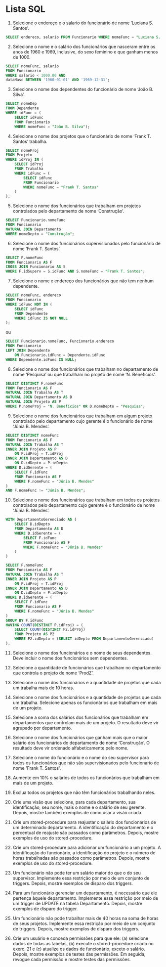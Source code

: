 # Lista SQL

1. Selecione o endereço e o salario do funcionário de nome ‘Luciana S. Santos’.
```sql
SELECT endereco, salario FROM Funcionario WHERE nomeFunc = "Luciana S. Santos";
```

2. Selecione o nome e o salário dos funcionários que nasceram entre os anos de 1960 e 1969,
inclusive, do sexo feminino e que ganham menos de 1000.
```sql
SELECT nomeFunc, salario 
FROM Funcionario 
WHERE salario < 1000.00 AND 
dataNasc BETWEEN '1960-01-01' AND '1969-12-31';
```

3. Selecione o nome dos dependentes do funcionário de nome ‘João B. Silva’.
```sql
SELECT nomeDep 
FROM Dependente 
WHERE idFunc = (
    SELECT idFunc 
    FROM Funcionario 
    WHERE nomeFunc = "João B. Silva");
```

4. Selecione o nome dos projetos que o funcionário de nome ‘Frank T. Santos’ trabalha.
```sql
SELECT nomeProj 
FROM Projeto 
WHERE idProj IN (
    SELECT idProj 
    FROM Trabalha 
    WHERE idFunc = (
        SELECT idFunc 
        FROM Funcionario 
        WHERE nomeFunc = "Frank T. Santos"
    )
);
```

5. Selecione o nome dos funcionários que trabalham em projetos controlados pelo departamento de nome ‘Construção’.
```sql
SELECT Funcionario.nomeFunc
FROM Funcionario
NATURAL JOIN Departamento
WHERE nomeDepto = "Construção";
```

 6. Selecione o nome dos funcionários supervisionados pelo funcionário de nome ‘Frank T. Santos’.
```sql
SELECT F.nomeFunc
FROM Funcionario AS F
CROSS JOIN Funcionario AS S
WHERE F.idSuperv = S.idFunc AND S.nomeFunc = "Frank T. Santos";
```

 7. Selecione o nome e endereço dos funcionários que não tem nenhum dependente.
```sql
SELECT nomeFunc, endereco
FROM Funcionario
WHERE idFunc NOT IN (
    SELECT idFunc
    FROM Dependente
    WHERE idFunc IS NOT NULL
);
```

ou

```sql
SELECT Funcionario.nomeFunc, Funcionario.endereco
FROM Funcionario
LEFT JOIN Dependente
    ON Funcionario.idFunc = Dependente.idFunc
WHERE Dependente.idFunc IS NULL;
```

 8. Selecione o nome dos funcionários que trabalham no departamento de nome ‘Pesquisa’ ou que trabalham no projeto de nome ‘N. Benefícios’.
```sql
SELECT DISTINCT F.nomeFunc
FROM Funcionario AS F
NATURAL JOIN Trabalha AS T
NATURAL JOIN Departamento AS D
NATURAL JOIN Projeto AS P
WHERE P.nomeProj = "N. Benefícios" OR D.nomeDepto = "Pesquisa";
```

 9. Selecione o nome dos funcionários que trabalham em algum projeto controlado pelo departamento cujo gerente é o funcionário de nome ‘Júnia B. Mendes’.
```sql
SELECT DISTINCT nomeFunc
FROM Funcionario AS F
NATURAL JOIN Trabalha AS T
INNER JOIN Projeto AS P
	ON P.idProj = T.idProj
INNER JOIN Departamento AS D
	ON D.idDepto = P.idDepto
WHERE D.idGerente = (
    SELECT F.idFunc
    FROM Funcionario AS F
    WHERE F.nomeFunc = "Júnia B. Mendes"
)
AND F.nomeFunc != "Júnia B. Mendes";
```

 10. Selecione o nome dos funcionários que trabalham em todos os projetos controlados pelo departamento cujo gerente é o funcionário de nome ‘Júnia B. Mendes’.
```sql
WITH DepartamentoGerenciado AS (
    SELECT D.idDepto
    FROM Departamento AS D
    WHERE D.idGerente = (
        SELECT F.idFunc
        FROM Funcionario AS F
        WHERE F.nomeFunc = "Júnia B. Mendes"
    )
)

SELECT F.nomeFunc
FROM Funcionario AS F
NATURAL JOIN Trabalha AS T
INNER JOIN Projeto AS P
	ON P.idProj = T.idProj
INNER JOIN Departamento AS D
	ON D.idDepto = P.idDepto
WHERE D.idGerente = (
	SELECT F.idFunc
	FROM Funcionario AS F
	WHERE F.nomeFunc = "Júnia B. Mendes"
)
GROUP BY F.idFunc
HAVING COUNT(DISTINCT P.idProj) = (
	SELECT COUNT(DISTINCT P2.idProj)
    FROM Projeto AS P2
    WHERE P2.idDepto = (SELECT idDepto FROM DepartamentoGerenciado)
);
```

 11. Selecione o nome dos funcionários e o nome de seus dependentes. Deve incluir o nome dos funcionários sem dependentes.

 12. Selecione a quantidade de funcionários que trabalham no departamento que controla o projeto de nome ‘ProdZ’.

 13. Selecione o nome dos funcionários e a quantidade de projetos que cada um trabalha mais de 10 horas.

 14. Selecione o nome dos funcionários e a quantidade de projetos que cada um trabalha. Selecione apenas os funcionários que trabalham em mais de um projeto.

 15. Selecione a soma dos salários dos funcionários que trabalham em departamentos que controlam mais de um projeto. O resultado deve vir agrupado por departamento.

 16. Selecione o nome dos funcionários que ganham mais que o maior salário dos funcionários do departamento de nome ‘Construção’. O resultado deve vir ordenado alfabeticamente pelo nome.

 17. Selecione o nome do funcionário e o nome do seu supervisor para todos os funcionários que não são supervisionados pelo funcionario de nome 'Frank T. Santos'.

 18. Aumente em 10% o salários de todos os funcionários que trabalham em mais de um projeto.

 19. Exclua todos os projetos que não têm funcionários trabalhando neles.

 20. Crie uma visão que selecione, para cada departamento, sua identificação, seu nome, mais o nome e o salário de seu gerente. Depois, mostre também exemplos de como usar a visão criada.

 21. Crie um stored-procedure para reajustar o salário dos funcionários de um determinado departamento. A identificação do departamento e o percentual de reajuste são passados como parâmetros. Depois, mostre exemplos de uso do stored-procedure.

22. Crie um stored-procedure para adicionar um funcionário a um projeto. A identificação do funcionário, a identificação do projeto e o número de horas trabalhadas são passados como parâmetros. Depois, mostre exemplos de uso do stored-procedure.

 23. Um funcionário não pode ter um salário maior do que o do seu supervisor. Implemente essa restrição por meio de um conjunto de triggers. Depois, mostre exemplos de disparo dos triggers.

 24. Para um funcionário gerenciar um departamento, é necessário que ele pertença àquele departamento. Implemente essa restrição por meio de um trigger de UPDATE na tabela Departamento. Depois, mostre exemplos de disparo do trigger.

 25. Um funcionário não pode trabalhar mais de 40 horas na soma de horas de seus projetos. Implemente essa restrição por meio de um conjunto de triggers. Depois, mostre exemplos de disparo dos triggers.

 26. Crie um usuário e conceda permissões para que ele: (a) selecione dados de todas as tabelas, (b) execute o stored-procedure criado no exerc. 21 e (c) atualize os dados de funcionário, exceto o salário. Depois, mostre exemplos de testes das permissões. Em seguida, revogue cada permissão e mostre testes das permissões. 
